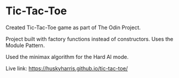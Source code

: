 # Tic-Tac-Toe

Created Tic-Tac-Toe game as part of The Odin Project.

Project built with factory functions instead of constructors. Uses the Module Pattern.

Used the minimax algorithm for the Hard AI mode.

Live link: https://huskyharris.github.io/tic-tac-toe/
